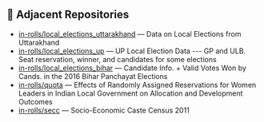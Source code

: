 
## 🔗 Adjacent Repositories

- [in-rolls/local_elections_uttarakhand](https://github.com/in-rolls/local_elections_uttarakhand) — Data on Local Elections from Uttarakhand
- [in-rolls/local_elections_up](https://github.com/in-rolls/local_elections_up) — UP Local Election Data --- GP and ULB. Seat reservation, winner, and candidates for some elections
- [in-rolls/local_elections_bihar](https://github.com/in-rolls/local_elections_bihar) — Candidate Info. + Valid Votes Won by Cands. in the 2016 Bihar Panchayat Elections
- [in-rolls/quota](https://github.com/in-rolls/quota) — Effects of Randomly Assigned Reservations for Women Leaders in Indian Local Government on Allocation and Development Outcomes
- [in-rolls/secc](https://github.com/in-rolls/secc) — Socio-Economic Caste Census 2011
